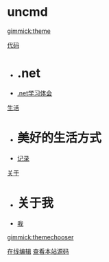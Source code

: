 # uncmd

[gimmick:theme](flatly)

[代码]()
  * # .net
  * [.net学习体会](blog/code/net-sample.md)

[生活]()
  * # 美好的生活方式
  * [记录](blog/life/life-b.md)

[关于]()
  * # 关于我
  * [我](blog/about/about.md)

[gimmick:themechooser](选择皮肤)

[在线编辑](http://prose.io/#uncmd/doc-st)
[查看本站源码](https://github.com/uncmd/doc-st/)

<!--
[gimmick:Disqus](limin-mblogs)
-->
